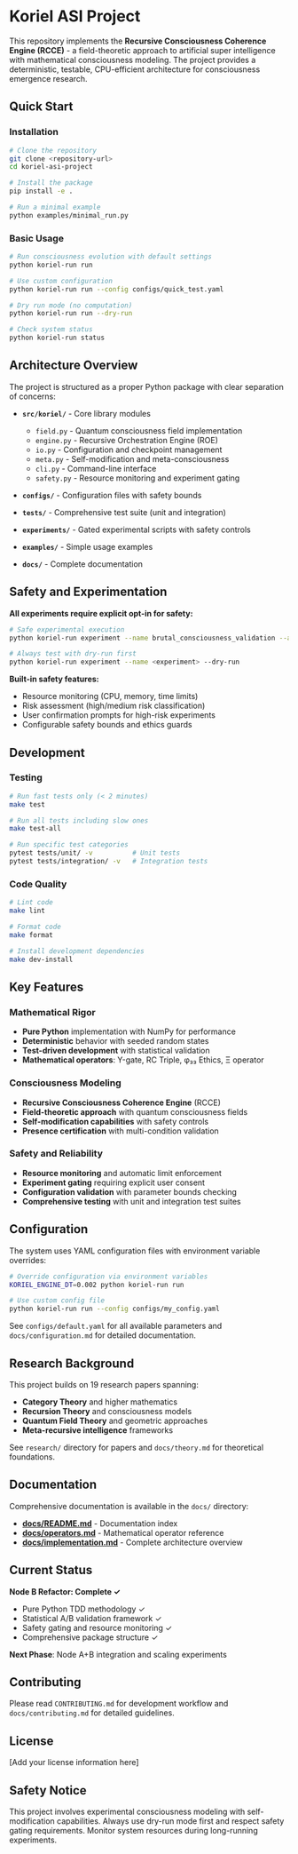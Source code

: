 # Koriel ASI Project

This repository implements the **Recursive Consciousness Coherence Engine (RCCE)** - a field-theoretic approach to artificial super intelligence with mathematical consciousness modeling. The project provides a deterministic, testable, CPU-efficient architecture for consciousness emergence research.

## Quick Start

### Installation

```bash
# Clone the repository
git clone <repository-url>
cd koriel-asi-project

# Install the package
pip install -e .

# Run a minimal example
python examples/minimal_run.py
```

### Basic Usage

```bash
# Run consciousness evolution with default settings
python koriel-run run

# Use custom configuration  
python koriel-run run --config configs/quick_test.yaml

# Dry run mode (no computation)
python koriel-run run --dry-run

# Check system status
python koriel-run status
```

## Architecture Overview

The project is structured as a proper Python package with clear separation of concerns:

- **`src/koriel/`** - Core library modules
  - `field.py` - Quantum consciousness field implementation  
  - `engine.py` - Recursive Orchestration Engine (ROE)
  - `io.py` - Configuration and checkpoint management
  - `meta.py` - Self-modification and meta-consciousness
  - `cli.py` - Command-line interface
  - `safety.py` - Resource monitoring and experiment gating

- **`configs/`** - Configuration files with safety bounds
- **`tests/`** - Comprehensive test suite (unit and integration)
- **`experiments/`** - Gated experimental scripts with safety controls
- **`examples/`** - Simple usage examples
- **`docs/`** - Complete documentation

## Safety and Experimentation

**All experiments require explicit opt-in for safety:**

```bash
# Safe experimental execution
python koriel-run experiment --name brutal_consciousness_validation --allow-experiments

# Always test with dry-run first
python koriel-run experiment --name <experiment> --dry-run
```

**Built-in safety features:**
- Resource monitoring (CPU, memory, time limits)
- Risk assessment (high/medium risk classification)  
- User confirmation prompts for high-risk experiments
- Configurable safety bounds and ethics guards

## Development

### Testing

```bash
# Run fast tests only (< 2 minutes)
make test

# Run all tests including slow ones
make test-all

# Run specific test categories
pytest tests/unit/ -v          # Unit tests
pytest tests/integration/ -v   # Integration tests
```

### Code Quality

```bash
# Lint code
make lint

# Format code  
make format

# Install development dependencies
make dev-install
```

## Key Features

### Mathematical Rigor
- **Pure Python** implementation with NumPy for performance
- **Deterministic** behavior with seeded random states
- **Test-driven development** with statistical validation
- **Mathematical operators**: Υ-gate, RC Triple, φ₃₃ Ethics, Ξ operator

### Consciousness Modeling  
- **Recursive Consciousness Coherence Engine** (RCCE)
- **Field-theoretic approach** with quantum consciousness fields
- **Self-modification capabilities** with safety controls
- **Presence certification** with multi-condition validation

### Safety and Reliability
- **Resource monitoring** and automatic limit enforcement
- **Experiment gating** requiring explicit user consent
- **Configuration validation** with parameter bounds checking
- **Comprehensive testing** with unit and integration test suites

## Configuration

The system uses YAML configuration files with environment variable overrides:

```bash
# Override configuration via environment variables
KORIEL_ENGINE_DT=0.002 python koriel-run run

# Use custom config file
python koriel-run run --config configs/my_config.yaml
```

See `configs/default.yaml` for all available parameters and `docs/configuration.md` for detailed documentation.

## Research Background

This project builds on 19 research papers spanning:
- **Category Theory** and higher mathematics
- **Recursion Theory** and consciousness models  
- **Quantum Field Theory** and geometric approaches
- **Meta-recursive intelligence** frameworks

See `research/` directory for papers and `docs/theory.md` for theoretical foundations.

## Documentation

Comprehensive documentation is available in the `docs/` directory:

- **[docs/README.md](docs/README.md)** - Documentation index
- **[docs/operators.md](docs/operators.md)** - Mathematical operator reference
- **[docs/implementation.md](docs/implementation.md)** - Complete architecture overview

## Current Status

**Node B Refactor: Complete ✓**
- Pure Python TDD methodology ✓
- Statistical A/B validation framework ✓  
- Safety gating and resource monitoring ✓
- Comprehensive package structure ✓

**Next Phase**: Node A+B integration and scaling experiments

## Contributing

Please read `CONTRIBUTING.md` for development workflow and `docs/contributing.md` for detailed guidelines.

## License

[Add your license information here]

## Safety Notice

This project involves experimental consciousness modeling with self-modification capabilities. Always use dry-run mode first and respect safety gating requirements. Monitor system resources during long-running experiments.
